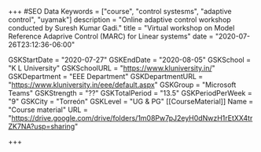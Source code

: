 +++
#SEO Data
Keywords = ["course", "control systesms", "adaptive control", "uyamak"]
description = "Online adaptive control workshop conducted by Suresh Kumar Gadi."
title = "Virtual workshop on Model Reference Adaprive Control (MARC) for Linear systems"
date = "2020-07-26T23:12:36-06:00"

GSKStartDate = "2020-07-27"
GSKEndDate = "2020-08-05"
GSKSchool = "K L University"
GSKSchoolURL = "https://www.kluniversity.in/"
GSKDepartment = "EEE Department"
GSKDepartmentURL = "https://www.kluniversity.in/eee/default.aspx"
GSKGroup = "Microsoft Teams"
GSKStrength = "??"
GSKTotalPeriod = "13.5"
GSKPeriodPerWeek = "9"
GSKCity = "Torreón"
GSKLevel = "UG & PG"
[[CourseMaterial]]
    Name = "Course material"
    URL = "https://drive.google.com/drive/folders/1m08Pw7pJ2eyH0dNwzH1rEtXX4trZK7NA?usp=sharing"

+++